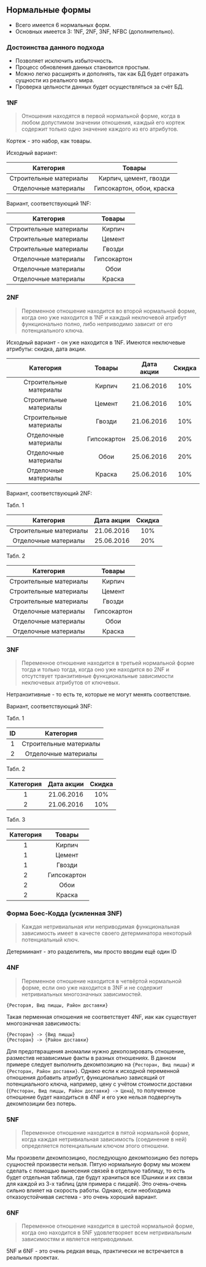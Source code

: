 ## Нормальные формы
* Всего имеется 6 нормальных форм.
* Основных имеется 3: 1NF, 2NF, 3NF, NFBC (дополнительно).

### Достоинства данного подхода
* Позволяет исключить избыточность.
* Процесс обновления данных становится простым.
* Можно легко расширять и дополнять, так как БД будет отражать сущности из реального мира.
* Проверка цельности данных будет осуществляться за счёт БД.

### 1NF
> Отношения находятся в первой нормальной форме, когда в любом допустимом значении отношения, каждый его кортеж содержит
> только одно значение каждого из его атрибутов.

Кортеж - это набор, как товары.

Исходный вариант:

| Категория | Товары |
|:--:|:--:|
| Строительные материалы | Кирпич, цемент, гвозди |
| Отделочные материалы | Гипсокартон, обои, краска |

Вариант, соответствующий 1NF:

| Категория | Товары |
|:--:|:--:|
| Строительные материалы | Кирпич |
| Строительные материалы | Цемент |
| Строительные материалы | Гвозди |
| Отделочные материалы | Гипсокартон |
| Отделочные материалы | Обои |
| Отделочные материалы | Краска |

### 2NF
> Переменное отношение находится во второй нормальной форме, когда оно уже находится в 1NF и каждый неключевой атрибут
> функционально полно, либо неприводимо зависит от его потенциального ключа.

Исходный вариант - он уже находится в 1NF. Имеются неключевые атрибуты: скидка, дата акции.

| Категория | Товары | Дата акции | Скидка |
|:--:|:--:|:--:|:--:|
| Строительные материалы | Кирпич | 21.06.2016 | 10% |
| Строительные материалы | Цемент | 21.06.2016 | 10% | 
| Строительные материалы | Гвозди | 21.06.2016 | 10% | 
| Отделочные материалы | Гипсокартон | 25.06.2016 | 20% | 
| Отделочные материалы | Обои | 25.06.2016 | 20% | 
| Отделочные материалы | Краска | 25.06.2016 | 10% |

Вариант, соответствующий 2NF:

Табл. 1

| Категория | Дата акции | Скидка |
|:--:|:--:|:--:|
| Строительные материалы | 21.06.2016 | 10% |
| Отделочные материалы | 25.06.2016 | 20% | 

Табл. 2

| Категория | Товары |
|:--:|:--:|
| Строительные материалы | Кирпич |
| Строительные материалы | Цемент | 
| Строительные материалы | Гвозди | 
| Отделочные материалы | Гипсокартон |
| Отделочные материалы | Обои |
| Отделочные материалы | Краска |

### 3NF
> Переменное отношение находится в третьей нормальной форме тогда и только тогда, когда оно уже находится во 2NF и
> отсутствует транзитивные функциональные зависимости неключевых атрибутов от ключевых.

Нетранзитивные - то есть те, которые не могут менять соответствие.

Вариант, соответствующий 3NF:

Табл. 1

| ID | Категория |
|:--:|:--:|
| 1 | Строительные материалы |
| 2 | Отделочные материалы |

Табл. 2

| Категория | Дата акции | Скидка |
|:--:|:--:|:--:|
| 1 | 21.06.2016 | 10% |
| 2 | 21.06.2016 | 10% |

Табл. 3

| Категория | Товары |
|:--:|:--:|
| 1 | Кирпич |
| 1 | Цемент | 
| 1 | Гвозди | 
| 2 | Гипсокартон |
| 2 | Обои |
| 2 | Краска |

### Форма Боес-Кодда (усиленная 3NF)
> Каждая нетривиальная или неприводимая функциональная зависимость имеет в качесте своего детерминатора некоторый
> потенциальный ключ.

Детерминант - это разделитель, мы просто вводим ещё один ID

### 4NF
> Переменное отношение находится в четвёртой нормальной форме, если оно уже находится в 3NF и не содержит нетривиальных
> многозначных зависимостей.

```
{Ресторая, Вид пиццы, Район доставки}
```
Такая перменная отношения не соответствует 4NF, иак как существует многозначная зависимость:
```
{Ресторан} -> {Вид пиццы}
{Ресторан} -> {Район доставки}
```
Для предотвращения аномалии нужно декопозировать отношение, разместив независимые факты в разных отношениях.
В данном примере следует выполнить декомпозицию на `{Ресторан, Вид пиццы}` и `{Ресторан, Район доставки}`. Однако если к
исходной переменной отношения добавить атрибут, функционально зависящий от потенциального ключа, например, цену с учётом
стоимости доставки (`{Ресторан, Вид пиццы, Район доставки} -> Цена`), то полученное отношение будет находиться в 4NF и
его уже нельзя подвергнуть декомпозиции без потерь.

### 5NF
> Переменное отношение находится в пятой нормальной форме, когда каждая нетривиальная зависимость (соединение в ней)
> определяется потенциальным ключом этого отношени.

Мы произвели декомпозицию, последующую декомпозицию без потерь сущностей произвести нельзя. Пятую нормальную форму мы
можем сделать с помощью вынесения связей в отдельую таблицу, то есть будет отдельная таблица, где будут храниться все
IDшники и их связи для каждой из 3-х таблиц (для примера с пиццей). Это очень-очень сильно влияет на скорость работы.
Однако, если необходима отказоустойчивая система - это очень хороший вариант.

### 6NF
> Переменное отношение находится в шестой нормальной форме, когда оно находится в 5NF удовлетворяет всем нетривиальным
> зависимостям и является неприводимым.

5NF и 6NF - это очень редкая вещь, практически не встречается в реальных проектах.